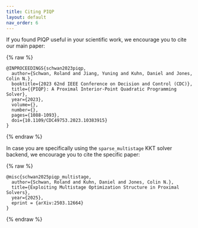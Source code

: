 ```yaml
---
title: Citing PIQP
layout: default
nav_order: 6
---
```


If you found PIQP useful in your scientific work, we encourage you to cite our main paper:

{% raw %}
```
@INPROCEEDINGS{schwan2023piqp,
  author={Schwan, Roland and Jiang, Yuning and Kuhn, Daniel and Jones, Colin N.},
  booktitle={2023 62nd IEEE Conference on Decision and Control (CDC)}, 
  title={{PIQP}: A Proximal Interior-Point Quadratic Programming Solver}, 
  year={2023},
  volume={},
  number={},
  pages={1088-1093},
  doi={10.1109/CDC49753.2023.10383915}
}
```
{% endraw %}

In case you are specifically using the `sparse_multistage` KKT solver backend, we encourage you to cite the specific paper:

{% raw %}
```
@misc{schwan2025piqp_multistage,
  author={Schwan, Roland and Kuhn, Daniel and Jones, Colin N.},
  title={Exploiting Multistage Optimization Structure in Proximal Solvers}, 
  year={2025},
  eprint = {arXiv:2503.12664}
}
```
{% endraw %}
